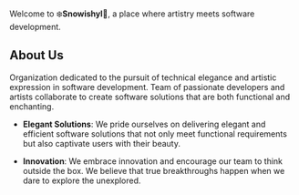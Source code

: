 Welcome to :snowflake:**Snowishyl**:high_brightness:, a place where artistry meets software development.

## About Us

Organization dedicated to the pursuit of technical elegance and artistic expression in software development. Team of passionate developers and artists collaborate to create software solutions that are both functional and enchanting.


- **Elegant Solutions**: We pride ourselves on delivering elegant and efficient software solutions that not only meet functional requirements but also captivate users with their beauty.

- **Innovation**: We embrace innovation and encourage our team to think outside the box.   We believe that true breakthroughs happen when we dare to explore the unexplored.

